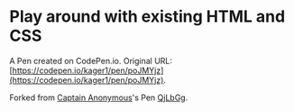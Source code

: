 # Play around with existing HTML and CSS

A Pen created on CodePen.io. Original URL: [https://codepen.io/kager1/pen/poJMYjz](https://codepen.io/kager1/pen/poJMYjz).



Forked from [Captain Anonymous](http://codepen.io/anon/)'s Pen [QjLbGg](http://codepen.io/anon/pen/QjLbGg/).
